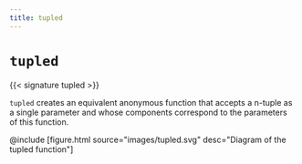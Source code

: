 ```yaml
---
title: tupled
---
```


# `tupled`

{{< signature tupled >}}

`tupled` creates an equivalent anonymous function that accepts a n-tuple as a single parameter and whose components correspond to the parameters of this function.

@include [figure.html source="images/tupled.svg" desc="Diagram of the tupled function"]
